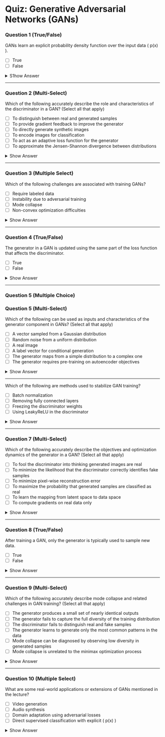 # Quiz: Generative Adversarial Networks (GANs)

### Question 1 (True/False)
GANs learn an explicit probability density function over the input data \( p(x) \).

- [ ] True
- [ ] False

<details>
<summary>S1how Answer</summary>

**Correct Answer:** False  
**Justification:**  
> "Generative adversarial networks or GANS did not learn an explicit density function p of x, rather they fit under the implicit density category."
</details>

---

### Question 2 (Multi-Select)
Which of the following accurately describe the role and characteristics of the discriminator in a GAN? (Select all that apply)

- [ ] To distinguish between real and generated samples
- [ ] To provide gradient feedback to improve the generator
- [ ] To directly generate synthetic images
- [ ] To encode images for classification
- [ ] To act as an adaptive loss function for the generator
- [ ] To approximate the Jensen-Shannon divergence between distributions

<details>
<summary>Show Answer</summary>

**Correct Answers:** ✅ To distinguish between real and generated samples, ✅ To provide gradient feedback to improve the generator, ✅ To act as an adaptive loss function, ✅ To approximate the JS divergence  
**Justification:**  
> "The key idea of generative adversarial networks is to have another network that distinguishes between real and generated or fake images."
</details>

---

### Question 3 (Multiple Select)
Which of the following challenges are associated with training GANs?

- [ ] Require labeled data
- [ ] Instability due to adversarial training
- [ ] Mode collapse
- [ ] Non-convex optimization difficulties

<details>
<summary>Show Answer</summary>

**Correct Answers:** Instability due to adversarial training, Mode collapse, Non-convex optimization difficulties  
**Justification:**  
> "The complex dynamics of learning will actually turn out to be quite difficult to train."  
> "You have all sorts of strange dynamics that can occur between the generator and discriminator."  
> "There's something called mode collapse where you can't capture all the modes of the distribution."  
> "We're using very deep complex neural networks that are non convex."
</details>

---

### Question 4 (True/False)
The generator in a GAN is updated using the same part of the loss function that affects the discriminator.

- [ ] True
- [ ] False

<details>
<summary>Show Answer</summary>

**Correct Answer:** False  
**Justification:**  
> "Note that for the generator, only one part of this objective function is valid... gradients for the discriminator comes from both."
</details>

---

### Question 5 (Multiple Choice)
### Question 5 (Multi-Select)
Which of the following can be used as inputs and characteristics of the generator component in GANs? (Select all that apply)

- [ ] A vector sampled from a Gaussian distribution
- [ ] Random noise from a uniform distribution
- [ ] A real image
- [ ] A label vector for conditional generation
- [ ] The generator maps from a simple distribution to a complex one
- [ ] The generator requires pre-training on autoencoder objectives

<details>
<summary>Show Answer</summary>

**Correct Answers:** ✅ Vector from Gaussian distribution, ✅ Random noise from uniform distribution, ✅ Label vector for conditional generation, ✅ Maps from simple to complex distribution  
**Justification:**  
> "We're going to use a simple idea of first sampling from a simple distribution, say a Gaussian... then feed it through a neural network."
> "The generator transforms points from a simple noise distribution into the complex data distribution through a neural network mapping."
> "In conditional GANs, we can provide additional information like class labels to guide the generation process."
</details>

---
Which of the following are methods used to stabilize GAN training?

- [ ] Batch normalization
- [ ] Removing fully connected layers
- [ ] Freezing the discriminator weights
- [ ] Using LeakyReLU in the discriminator

<details>
<summary>Show Answer</summary>

**Correct Answers:** Batch normalization, Removing fully connected layers, Using LeakyReLU in the discriminator  
**Justification:**  
> "Several findings were developed. For example, replacing pooling layers with strided convolution, using batchnorm both in the generator and discriminator, removing the fully connected hidden layers... using LeakyReLU activations for the discriminator."
</details>

---

### Question 7 (Multi-Select)
Which of the following accurately describe the objectives and optimization dynamics of the generator in a GAN? (Select all that apply)

- [ ] To fool the discriminator into thinking generated images are real
- [ ] To minimize the likelihood that the discriminator correctly identifies fake samples
- [ ] To minimize pixel-wise reconstruction error
- [ ] To maximize the probability that generated samples are classified as real
- [ ] To learn the mapping from latent space to data space
- [ ] To compute gradients on real data only

<details>
<summary>Show Answer</summary>

**Correct Answers:** ✅ Fool the discriminator, ✅ Minimize likelihood of correct identification, ✅ Maximize probability of classification as real, ✅ Learn mapping from latent to data space  
**Justification:**  
> "That means that it taking fake data and giving it a probability of being real as 1, which is what the generator wants because it wants to fool the discriminator."
> "The generator is trying to maximize the log probability of the discriminator making a mistake."
> "The generator learns the mapping from the latent space to a particular data distribution."
</details>

---

### Question 8 (True/False)
After training a GAN, only the generator is typically used to sample new data.

- [ ] True
- [ ] False

<details>
<summary>Show Answer</summary>

**Correct Answer:** True  
**Justification:**  
> "At the end of the training, we'll have an implicit generator model... We actually don't need the discriminator for this process, we can just throw it away."
</details>

---

### Question 9 (Multi-Select)
Which of the following accurately describe mode collapse and related challenges in GAN training? (Select all that apply)

- [ ] The generator produces a small set of nearly identical outputs
- [ ] The generator fails to capture the full diversity of the training distribution
- [ ] The discriminator fails to distinguish real and fake samples
- [ ] The generator learns to generate only the most common patterns in the data
- [ ] Mode collapse can be diagnosed by observing low diversity in generated samples
- [ ] Mode collapse is unrelated to the minimax optimization process

<details>
<summary>Show Answer</summary>

**Correct Answers:** ✅ Small set of nearly identical outputs, ✅ Fails to capture full diversity, ✅ Generates only common patterns, ✅ Can be diagnosed by low diversity  
**Justification:**  
> "There's something called mode collapse... you're not truly sampling from the distribution, you're just outputting the samples that you already have."
> "The generator simply isn't able to represent all modes of the data distribution, leading to a lack of diversity in the generated samples."
</details>

---

### Question 10 (Multiple Select)
What are some real-world applications or extensions of GANs mentioned in the lecture?

- [ ] Video generation
- [ ] Audio synthesis
- [ ] Domain adaptation using adversarial losses
- [ ] Direct supervised classification with explicit \( p(x) \)

<details>
<summary>Show Answer</summary>

**Correct Answers:** Video generation, Audio synthesis, Domain adaptation using adversarial losses  
**Justification:**  
> "These days other adaptations have been developed to produce audio waveforms..."  
> "You can then take as input a 10 second footage of you... generate an entire video of you dancing..."  
> "The notion of adversarial losses... have been used successfully."
</details>


